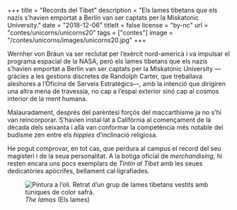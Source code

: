+++
title = "Records del Tibet"
description = "Els lames tibetans que els nazis s’havien emportat a Berlín van ser captats per la Miskatonic University."
date = "2018-12-06"
titleIt = false
license = "by-nc"
url = "contes/unicorns/unicorns20"
tags = ["contes"]
image = "/contes/unicorns/images/unicorns20.jpg"
+++

Wernher von Braun va ser reclutat per l’exèrcit nord-americà i va impulsar el programa espacial de la NASA, però els lames tibetans que els nazis s’havien emportat a Berlín van ser captats per la Miskatonic University —gràcies a les gestions discretes de Randolph Carter, que treballava aleshores a l’Oficina de Serveis Estratègics—, amb la intenció que dirigiren una altra mena de travessia, no cap a l’espai exterior sinó cap al cosmos interior de la ment humana.

Malauradament, després del parèntesi forçós del maccarthisme ja no s’hi van reincorporar. S’havien instal·lat a Califòrnia al començament de la dècada dels seixanta i allà van conformar la competència més notable del budisme zen entre els *hippies* d’inclinació religiosa.

He pogut comprovar, en tot cas, que perdura al campus el record del seu magisteri i de la seua personalitat. A la botiga oficial de *merchandising*, hi resten encara uns pocs exemplars de *Tintín al Tibet* amb les seues dedicatòries apòcrifes, bellament cal·ligrafiades.

<figure class="illustration"><img src="/contes/unicorns/images/unicorns20.jpg" alt="Pintura a l’oli. Retrat d’un grup de lames tibetans vestits amb túniques de color safrà."><figcaption><em>The lamas</em> (Els lames)</figcaption></figure>

